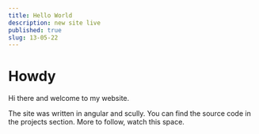 ```yaml
---
title: Hello World
description: new site live
published: true
slug: 13-05-22
---
```


# Howdy

Hi there and welcome to my website. 

The site was written in angular and scully. You can find the source code in the projects section. More to follow, watch this space. 